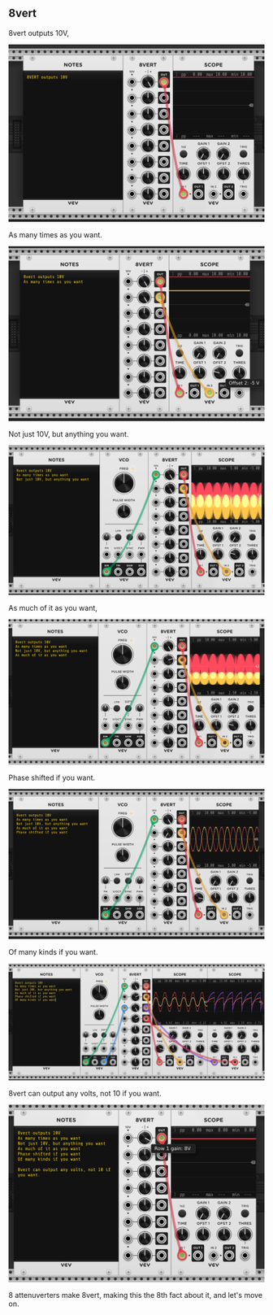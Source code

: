 ## 8vert

8vert outputs 10V,

![8vert outputs 10V](8vert10v-1.png)

As many times as you want.

![8vert has multiple outputs](8vert10v-2.png)

Not just 10V, but anything you want.

![8vert copies its first input](8vert10v-3.png)

As much of it as you want,

![8vert allows attenuating its inputs](8vert10v-4.png)

Phase shifted if you want.

![8vert allows phase shifting its inputs](8vert10v-5.png)

Of many kinds if you want.

![8vert restarts the ladder on each input](8vert10v-6.png)

8vert can output any volts, not 10 if you want.

![8vert allows arbitrary constant voltage outputs](8vert10v-7.png)

8 attenuverters make 8vert, making this the 8th fact about it, and let's move
on.
